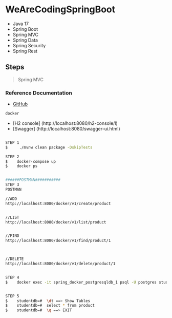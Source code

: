 # WeAreCodingSpringBoot
- Java 17
- Spring Boot
- Spring MVC
- Spring Data
- Spring Security
- Spring Rest

## Steps
> Spring MVC
> 

### Reference Documentation

* [GitHub](https://github.com/berkaybayrakc/WeAreCodingSpringBoot)


```sh
docker
```

* [H2 console] (http://localhost:8080/h2-console/l)
* [Swagger] (http://localhost:8080/swagger-ui.html)

```sh

STEP 1
$     ./mvnw clean package -DskipTests

STEP 2
$    docker-compose up
$    docker ps


######POSTMAN###########
STEP 3
POSTMAN

//ADD
http://localhost:8080/docker/v1/create/product


//LIST
http://localhost:8080/docker/v1/list/product


//FIND
http://localhost:8080/docker/v1/find/product/1



//DELETE
http://localhost:8080/docker/v1/delete/product/1


STEP 4
$    docker exec -it spring_docker_postgresqldb_1 psql -U postgres studentdb


STEP 5
$    studentdb=#  \dt ==> Show Tables
$    studentdb=#  select * from product
$    studentdb=#  \q ==> EXIT

```